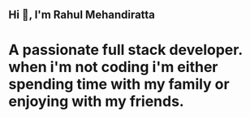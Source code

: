 ## Hi 👋, I'm Rahul Mehandiratta

<h1>A passionate full stack developer. when i'm not coding i'm either spending time with my family or enjoying with my friends.
</h1>
<!--
**rahulmehandiratta/rahulmehandiratta** is a ✨ _special_ ✨ repository because its `README.md` (this file) appears on your GitHub profile.

Here are some ideas to get you started:

- 🔭 I’m currently working on ...
- 🌱 I’m currently learning ...
- 👯 I’m looking to collaborate on ...
- 🤔 I’m looking for help with ...
- 💬 Ask me about ...
- 📫 How to reach me: ...
- 😄 Pronouns: ...
- ⚡ Fun fact: ...
-->
